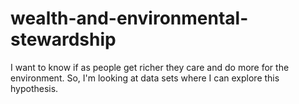 # wealth-and-environmental-stewardship
I want to know if as people get richer they care and do more for the environment. So, I'm looking at data sets where I can explore this hypothesis.
